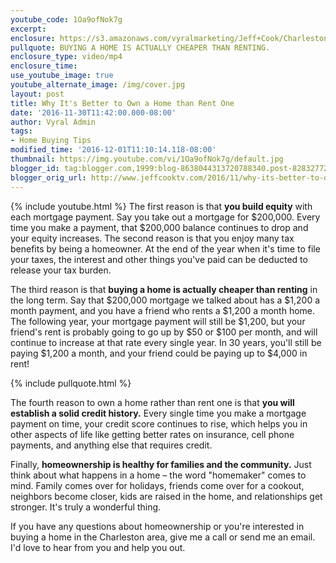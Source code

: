 ```yaml
---
youtube_code: 1Oa9ofNok7g
excerpt:
enclosure: https://s3.amazonaws.com/vyralmarketing/Jeff+Cook/Charleston+Real+Estate+Agent-+5+Major+Reasons+to+Own+a+Home+Rather+Than+Rent.mp4
pullquote: BUYING A HOME IS ACTUALLY CHEAPER THAN RENTING.
enclosure_type: video/mp4
enclosure_time:
use_youtube_image: true
youtube_alternate_image: /img/cover.jpg
layout: post
title: Why It's Better to Own a Home than Rent One
date: '2016-11-30T11:42:00.000-08:00'
author: Vyral Admin
tags:
- Home Buying Tips
modified_time: '2016-12-01T11:10:14.118-08:00'
thumbnail: https://img.youtube.com/vi/1Oa9ofNok7g/default.jpg
blogger_id: tag:blogger.com,1999:blog-8638044313720788340.post-8283277269119440491
blogger_orig_url: http://www.jeffcooktv.com/2016/11/why-its-better-to-own-home-than-rent-one.html
---
```

{% include youtube.html %}
The first reason is that **you build equity** with each mortgage payment. Say you take out a mortgage for $200,000. Every time you make a payment, that $200,000 balance continues to drop and your equity increases. The second reason is that you enjoy many tax benefits by being a homeowner. At the end of the year when it's time to file your taxes, the interest and other things you've paid can be deducted to release your tax burden.

The third reason is that **buying a home is actually cheaper than renting** in the long term. Say that $200,000 mortgage we talked about has a $1,200 a month payment, and you have a friend who rents a $1,200 a month home. The following year, your mortgage payment will still be $1,200, but your friend's rent is probably going to go up by $50 or $100 per month, and will continue to increase at that rate every single year. In 30 years, you'll still be paying $1,200 a month, and your friend could be paying up to $4,000 in rent!

{% include pullquote.html %}

The fourth reason to own a home rather than rent one is that **you will establish a solid credit history.** Every single time you make a mortgage payment on time, your credit score continues to rise, which helps you in other aspects of life like getting better rates on insurance, cell phone payments, and anything else that requires credit.

Finally, **homeownership is healthy for families and the community.** Just think about what happens in a home – the word "homemaker" comes to mind. Family comes over for holidays, friends come over for a cookout, neighbors become closer, kids are raised in the home, and relationships get stronger. It's truly a wonderful thing.

If you have any questions about homeownership or you're interested in buying a home in the Charleston area, give me a call or send me an email. I'd love to hear from you and help you out.
